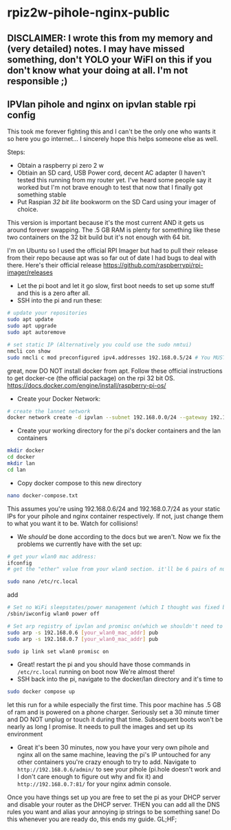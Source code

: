 # rpiz2w-pihole-nginx-public
## DISCLAIMER: I wrote this from my memory and (very detailed) notes. I may have missed something, don't YOLO your WiFI on this if you don't know what your doing at all. I'm not responsible ;) 
## IPVlan pihole and nginx on ipvlan stable rpi config

This took me forever fighting this and I can't be the only one who wants it so here you go internet... I sincerely hope this helps someone else as well. 

Steps: 

- Obtain a raspberry pi zero 2 w
- Obtiain an SD card, USB Power cord, decent AC adapter (I haven't tested this running from my router yet. I've heard some people say it worked but I'm not brave enough to test that now that I finally got something stable
- Put Raspian *32 bit* *lite* bookworm on the SD Card using your imager of choice. 

This version is important because it's the most current AND it gets us around forever swapping. The .5 GB RAM is plenty for something like these two containers on the 32 bit build but it's not enough with 64 bit. 

I'm on Ubuntu so I used the official RPI Imager but had to pull their release from their repo because apt was so far out of date I had bugs to deal with there. Here's their official release https://github.com/raspberrypi/rpi-imager/releases
- Let the pi boot and let it go slow, first boot needs to set up some stuff and this is a zero after all. 
- SSH into the pi and run these: 
``` bash
# update your repositories
sudo apt update
sudo apt upgrade
sudo apt autoremove

# set static IP (Alternatively you could use the sudo nmtui)
nmcli con show
sudo nmcli c mod preconfigured ipv4.addresses 192.168.0.5/24 # You MUST use /24, you can use any ip you want that doesn't collide AND doesn't include your router (gateway). 
```
great, now DO NOT install docker from apt. Follow these official instructions to get docker-ce (the official package) on the rpi 32 bit OS. https://docs.docker.com/engine/install/raspberry-pi-os/
- Create your Docker Network:
``` bash
# create the lannet network 
docker network create -d ipvlan --subnet 192.168.0.0/24 --gateway 192.168.0.1 --attachable --opt mode=l2 --opt parent=wlan0 lannet
```
- Create your working directory for the pi's docker containers and the lan containers
``` bash
mkdir docker
cd docker
mkdir lan
cd lan
```
- Copy docker compose to this new directory
``` bash
nano docker-compose.txt
```
This assumes you're using 192.168.0.6/24 and 192.168.0.7/24 as your static IPs for your pihole and nginx container respectively. If not, just change them to what you want it to be. Watch for collisions!

- We *should* be done according to the docs but we aren't. Now we fix the problems we currently have with the set up: 

``` bash
# get your wlan0 mac address: 
ifconfig
# get the "ether" value from your wlan0 section. it'll be 6 pairs of numbers/letters separated by colons (ex: 01:ab:23:c4:de:f5)
```
``` bash
sudo nano /etc/rc.local
```
add 
``` bash
# Set no WiFi sleepstates/power management (which I thought was fixed but isn't or something, it works now I don't care definitely leave this in here)
/sbin/iwconfig wlan0 power off

# Set arp registry of ipvlan and promisc on(which we shouldn't need to do but we do). See https://github.com/moby/moby/issues/43270
sudo arp -s 192.168.0.6 [your_wlan0_mac_addr] pub
sudo arp -s 192.168.0.7 [your_wlan0_mac_addr] pub

sudo ip link set wlan0 promisc on
```
- Great! restart the pi and you should have those commands in `/etc/rc.local` running on boot now
We're almost there!
- SSH back into the pi, navigate to the docker/lan directory and it's time to 
``` bash
sudo docker compose up
```

let this run for a while especially the first time. This poor machine has .5 GB of ram and is powered on a phone charger. Seriously set a 30 minute timer and DO NOT unplug or touch it during that time. Subsequent boots won't be nearly as long I promise. It needs to pull the images and set up its environment

- Great it's been 30 minutes, now you have your very own pihole and nginx all on the same machine, leaving the pi's IP untouched for any other containers you're crazy enough to try to add. 
Navigate to `http://192.168.0.6/admin/` to see your pihole (pi.hole doesn't work and I don't care enough to figure out why and fix it) and `http://192.168.0.7:81/` for your nginx admin console. 

Once you have things set up you are free to set the pi as your DHCP server and disable your router as the DHCP server. THEN you can add all the DNS rules you want and alias your annoying ip strings to be something sane! Do this whenever you are ready do, this ends my guide. GL;HF;
